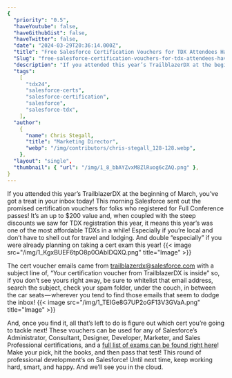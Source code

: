 ```yaml
---
{
  "priority": "0.5",
  "haveYoutube": false,
  "haveGithubGist": false,
  "haveTwitter": false,
  "date": "2024-03-29T20:36:14.000Z",
  "title": "Free Salesforce Certification Vouchers for TDX Attendees Have Been Sent!",
  "Slug": "free-salesforce-certification-vouchers-for-tdx-attendees-have-been-sent",
  "description": "If you attended this year’s TrailblazerDX at the beginning of March, you’ve got a treat in your inbox today! This morning Salesforce sent out the promised certification vouchers for folks who registered for Full Conference passes!.",
  "tags":
    [
      "tdx24",
      "salesforce-certs",
      "salesforce-certification",
      "salesforce",
      "salesforce-tdx",
    ],
  "author":
    {
      "name": Chris Stegall,
      "title": "Marketing Director",
      "webp": "/img/contributors/chris-stegall_128-128.webp",
    },
  "layout": "single",
  "thumbnail": { "url": "/img/1_8_bbAYZvxM8ZlRuog6cZAQ.png" },
}
---
```


If you attended this year’s TrailblazerDX at the beginning of March, you’ve got a treat in your inbox today! This morning Salesforce sent out the promised certification vouchers for folks who registered for Full Conference passes!
It’s an up to $200 value and, when coupled with the steep discounts we saw for TDX registration this year, it means this year’s was one of the most affordable TDXs in a while! Especially if you’re local and don’t have to shell out for travel and lodging. And double “especially” if you were already planning on taking a cert exam this year!
{{< image src="/img/1_KgxBUEF6tpO8p0OAbIDQXQ.png" title="Image" >}}

The cert voucher emails came from trailblazerdx@salesforce.com with a subject line of, “Your certification voucher from TrailblazerDX is inside” so, if you don’t see yours right away, be sure to whitelist that email address, search the subject, check your spam folder, under the couch, in between the car seats — wherever you tend to find those emails that seem to dodge the inbox!
{{< image src="/img/1_TEIGe8G7UP2oGF13V3GVaA.png" title="Image" >}}

And, once you find it, all that’s left to do is figure out which cert you’re going to tackle next! These vouchers can be used for any of Salesforce’s Administrator, Consultant, Designer, Developer, Marketer, and Sales Professional certifications, and a [full list of exams can be found right here](https://trailhead.salesforce.com/help?article=Registration-Cost-for-an-Exam)!
Make your pick, hit the books, and then pass that test! This round of professional development’s on Salesforce!
Until next time, keep working hard, smart, and happy. And we’ll see you in the cloud.
